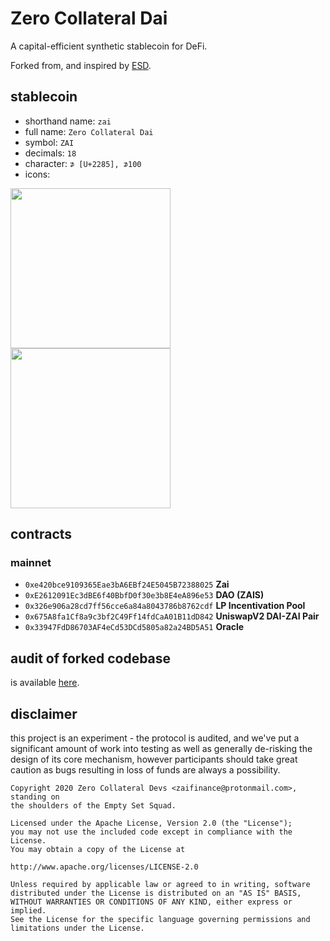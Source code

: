 # Zero Collateral Dai

A capital-efficient synthetic stablecoin for DeFi.

Forked from, and inspired by [ESD](https://github.com/emptysetsquad/dollar).

## stablecoin

- shorthand name: `zai`
- full name: `Zero Collateral Dai`
- symbol: `ZAI`
- decimals: `18`
- character: `⊅ [U+2285], ⊅100`
- icons:

<img src="https://zai.finance/logo/Zai-Logo-Black.png" width="256" height="256" />
<img src="https://zai.finance/logo/Zai-Logo-White.png" width="256" height="256" />

## contracts

### mainnet

- `0xe420bce9109365Eae3bA6EBf24E5045B72388025` **Zai**
- `0xE2612091Ec3dBE6f40BbfD0f30e3b8E4eA896e53` **DAO (ZAIS)**
- `0x326e906a28cd7ff56cce6a84a8043786b8762cdf` **LP Incentivation Pool**
- `0x675A8fa1Cf8a9c3bf2C49Ff14fdCaA01B11dD842` **UniswapV2 DAI-ZAI Pair**
- `0x33947FdD86703AF4eCd53DCd5805a82a24BD5A51` **Oracle**

## audit of forked codebase

is available [here](https://github.com/emptysetsquad/dollar/blob/master/audit/REP-Dollar-06-11-20.pdf).

## disclaimer

this project is an experiment - the protocol is audited, and we've put a significant amount of work into testing as well as generally de-risking the design of its core mechanism, however participants should take great caution as bugs resulting in loss of funds are always a possibility.

```
Copyright 2020 Zero Collateral Devs <zaifinance@protonmail.com>, standing on
the shoulders of the Empty Set Squad.

Licensed under the Apache License, Version 2.0 (the "License");
you may not use the included code except in compliance with the License.
You may obtain a copy of the License at

http://www.apache.org/licenses/LICENSE-2.0

Unless required by applicable law or agreed to in writing, software
distributed under the License is distributed on an "AS IS" BASIS,
WITHOUT WARRANTIES OR CONDITIONS OF ANY KIND, either express or implied.
See the License for the specific language governing permissions and
limitations under the License.
```
